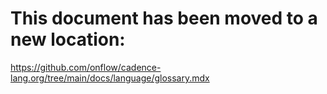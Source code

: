 # This document has been moved to a new location:

https://github.com/onflow/cadence-lang.org/tree/main/docs/language/glossary.mdx
